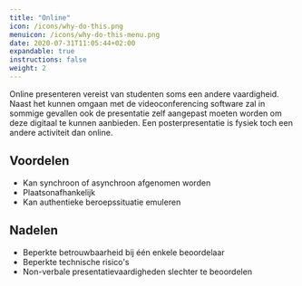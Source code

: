 ```yaml
---
title: "Online"
icon: /icons/why-do-this.png
menuicon: /icons/why-do-this-menu.png
date: 2020-07-31T11:05:44+02:00
expandable: true
instructions: false
weight: 2
---
```


Online presenteren vereist van studenten soms een andere vaardigheid. Naast het kunnen omgaan met de videoconferencing software zal in sommige gevallen ook de presentatie zelf aangepast moeten worden om deze digitaal te kunnen aanbieden. Een posterpresentatie is fysiek toch een andere activiteit dan online.

## Voordelen

*	Kan synchroon of asynchroon afgenomen worden
*	Plaatsonafhankelijk
*	Kan authentieke beroepssituatie emuleren

## Nadelen

*	Beperkte betrouwbaarheid bij één enkele beoordelaar
*	Beperkte technische risico's
*	Non-verbale presentatievaardigheden slechter te beoordelen
